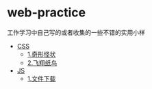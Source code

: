 # web-practice
工作学习中自己写的或者收集的一些不错的实用小样

* [CSS]()
  * [1.奇形怪状](https://hogozhang.github.io/web-practice/cssDemos/polygon)
  * [2.飞翔纸鸟](https://hogozhang.github.io/web-practice/cssDemos/3Dbird)
* [JS]()
  * [1.文件下载](https://hogozhang.github.io/web-practice/jsDemos/fieldDownLoad)  
